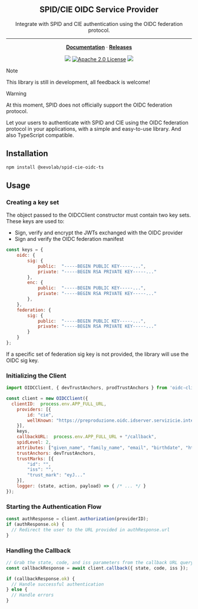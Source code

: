 <p align="center">
    <h2 align="center">SPID/CIE OIDC Service Provider</h2>
</p>

<p align="center">
  Integrate with SPID and CIE authentication using the OIDC federation protocol.
</p>

<hr />

<p align="center">
  <a href="https://docs.xevolab.dev/spid-cie-oidc-ts"><strong>Documentation</strong></a> ·
  <a href="https://github.com/xevolab/spid-cie-oidc-ts/releases"><strong>Releases</strong></a>
</p>
<p align="center">
	<img src="https://img.shields.io/github/package-json/v/xevolab/spid-cie-oidc-ts/main?label=Version" />
	<a href="https://opensource.org/licenses/Apache-2.0"><img src="https://img.shields.io/badge/License-Apache%202.0-yellowgreen.svg" alt="Apache 2.0 License" /></a>
	<img src="https://shields.io/badge/TypeScript-3178C6?logo=TypeScript&logoColor=FFF" />
</p>

> [!NOTE]
> This library is still in development, all feedback is welcome!

> [!WARNING]
> At this moment, SPID does not officially support the OIDC federation protocol.

Let your users to authenticate with SPID and CIE using the OIDC federation protocol in your applications, with a simple and easy-to-use library. And also TypeScript compatible.

## Installation

```bash
npm install @xevolab/spid-cie-oidc-ts
```

## Usage

### Creating a key set

The object passed to the OIDCClient constructor must contain two key sets. These keys are used to:

- Sign, verify and encrypt the JWTs exchanged with the OIDC provider
- Sign and verify the OIDC federation manifest

```javascript
const keys = {
	oidc: {
		sig: {
			public:  "-----BEGIN PUBLIC KEY-----...",
			private: "-----BEGIN RSA PRIVATE KEY-----..."
		},
		enc: {
			public:  "-----BEGIN PUBLIC KEY-----...",
			private: "-----BEGIN RSA PRIVATE KEY-----..."
		},
	},
	federation: {
		sig: {
			public:  "-----BEGIN PUBLIC KEY-----...",
			private: "-----BEGIN RSA PRIVATE KEY-----..."
		}
	}
};
```

If a specific set of federation sig key is not provided, the library will use the OIDC sig key.

### Initializing the Client

```javascript
import OIDCClient, { devTrustAnchors, prodTrustAnchors } from 'oidc-client-library';

const client = new OIDCClient({
  clientID:  process.env.APP_FULL_URL,
	providers: [{
		id: "cie",
		wellKnown: "https://preproduzione.oidc.idserver.servizicie.interno.gov.it/.well-known/openid-federation"
	}],
	keys,
	callbackURL:  process.env.APP_FULL_URL + "/callback",
	spidLevel: 2,
	attributes: ["given_name", "family_name", "email", "birthdate", "https://attributes.eid.gov.it/fiscal_number"],
	trustAnchors: devTrustAnchors,
	trustMarks: [{
		"id": "",
		"iss": "",
		"trust_mark": "eyJ..."
	}],
	logger: (state, action, payload) => { /* ... */ }
});
```

### Starting the Authentication Flow

```javascript
const authResponse = client.authorization(providerID);
if (authResponse.ok) {
  // Redirect the user to the URL provided in authResponse.url
}
```

### Handling the Callback

```javascript
// Grab the state, code, and iss parameters from the callback URL query string
const callbackResponse = await client.callback({ state, code, iss });

if (callbackResponse.ok) {
  // Handle successful authentication
} else {
  // Handle errors
}
```
